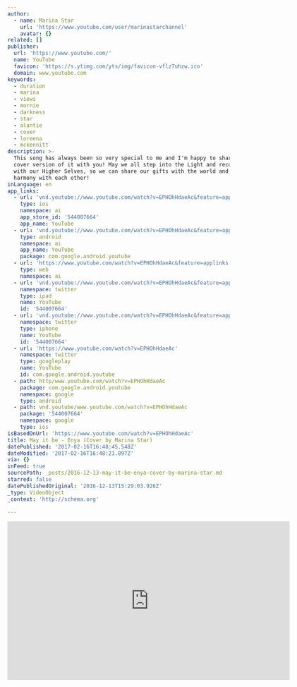 ```yaml
---
author:
  - name: Marina Star
    url: 'https://www.youtube.com/user/marinastarchannel'
    avatar: {}
related: []
publisher:
  url: 'https://www.youtube.com/'
  name: YouTube
  favicon: 'https://s.ytimg.com/yts/img/favicon-vflz7uhzw.ico'
  domain: www.youtube.com
keywords:
  - duration
  - marina
  - views
  - mornie
  - darkness
  - star
  - alantie
  - cover
  - loreena
  - mckennitt
description: >-
  This song has always been so very special to me and I'm happy to share my
  cover version of it with you! May we all step into the Light and reconnect
  with our Higher Selves, so we can share our gifts with the world and live in
  harmony with each other!
inLanguage: en
app_links:
  - url: 'vnd.youtube://www.youtube.com/watch?v=EPHOhHdaeAc&feature=applinks'
    type: ios
    namespace: ai
    app_store_id: '544007664'
    app_name: YouTube
  - url: 'vnd.youtube://www.youtube.com/watch?v=EPHOhHdaeAc&feature=applinks'
    type: android
    namespace: ai
    app_name: YouTube
    package: com.google.android.youtube
  - url: 'https://www.youtube.com/watch?v=EPHOhHdaeAc&feature=applinks'
    type: web
    namespace: ai
  - url: 'vnd.youtube://www.youtube.com/watch?v=EPHOhHdaeAc&feature=applinks'
    namespace: twitter
    type: ipad
    name: YouTube
    id: '544007664'
  - url: 'vnd.youtube://www.youtube.com/watch?v=EPHOhHdaeAc&feature=applinks'
    namespace: twitter
    type: iphone
    name: YouTube
    id: '544007664'
  - url: 'https://www.youtube.com/watch?v=EPHOhHdaeAc'
    namespace: twitter
    type: googleplay
    name: YouTube
    id: com.google.android.youtube
  - path: http/www.youtube.com/watch?v=EPHOhHdaeAc
    package: com.google.android.youtube
    namespace: google
    type: android
  - path: vnd.youtube/www.youtube.com/watch?v=EPHOhHdaeAc
    package: '544007664'
    namespace: google
    type: ios
isBasedOnUrl: 'https://www.youtube.com/watch?v=EPHOhHdaeAc'
title: May it be - Enya (Cover by Marina Star)
datePublished: '2017-02-16T16:48:45.548Z'
dateModified: '2017-02-16T16:48:21.897Z'
via: {}
inFeed: true
sourcePath: _posts/2016-12-13-may-it-be-enya-cover-by-marina-star.md
starred: false
datePublishedOriginal: '2016-12-13T15:29:03.926Z'
_type: VideoObject
_context: 'http://schema.org'

---
```

<iframe src="https://cdn.embedly.com/widgets/media.html?src=https%3A%2F%2Fwww.youtube.com%2Fembed%2FEPHOhHdaeAc%3Ffeature%3Doembed&amp;url=http%3A%2F%2Fwww.youtube.com%2Fwatch%3Fv%3DEPHOhHdaeAc&amp;image=https%3A%2F%2Fi.ytimg.com%2Fvi%2FEPHOhHdaeAc%2Fhqdefault.jpg&amp;key=b7d04c9b404c499eba89ee7072e1c4f7&amp;type=text%2Fhtml&amp;schema=youtube" width="640" height="360" scrolling="no" frameborder="0" allowfullscreen="" style=""></iframe>